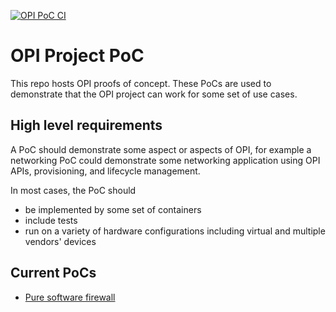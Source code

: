 [![OPI PoC CI](https://github.com/opiproject/opi-poc/actions/workflows/poc.yml/badge.svg)](https://github.com/opiproject/opi-poc/actions/workflows/poc.yml)

# OPI Project PoC

This repo hosts OPI proofs of concept.  These PoCs are used to demonstrate that
the OPI project can work for some set of use cases.

## High level requirements

A PoC should demonstrate some aspect or aspects of OPI, for example a networking
PoC could demonstrate some networking application using OPI APIs, provisioning,
and lifecycle management.

In most cases, the PoC should
* be implemented by some set of containers
* include tests
* run on a variety of hardware configurations including virtual and multiple
  vendors' devices

## Current PoCs

* [Pure software firewall](sw_firewall/README.md)
